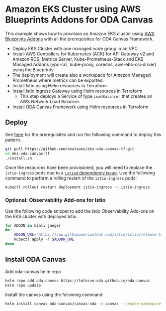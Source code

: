 # Amazon EKS Cluster using AWS Blueprints Addons for ODA Canvas

This example shows how to provision an Amazon EKS cluster using [AWS Blueprints Addons](https://aws-ia.github.io/terraform-aws-eks-blueprints-addons/main/) with all the prerequisites for ODA Canvas Framework.

* Deploy EKS Cluster with one managed node group in an VPC
* Install AWS Controllers for Kubernetes (ACK) for API Gateway v2 and Amazon RDS, Metrics Server, Kube-Prometheus-Stack and EKS Managed Addons (vpc-cni, kube-proxy, coredns, aws-ebs-csi-driver) using the Blueprints. 
* The deployment will create also a workspace for Amazon Managed Prometheus where metrics can be exported.
* Install Istio using Helm resources in Terraform
* Install Istio Ingress Gateway using Helm resources in Terraform
  * This step deploys a Service of type `LoadBalancer` that creates an AWS Network Load Balancer.
* Install ODA Canvas Framework using Helm resources in Terraform

## Deploy

See [here](https://aws-ia.github.io/terraform-aws-eks-blueprints/getting-started/#prerequisites) for the prerequisites and run the following command to deploy this pattern.

```sh
git pull https://github.com/ovaleanu/eks-oda-canvas-tf.git
cd eks-oda-canvas-tf
./install.sh
```

Once the resources have been provisioned, you will need to replace the `istio-ingress` pods due to a [`istiod` dependency issue](https://github.com/istio/istio/issues/35789). Use the following command to perform a rolling restart of the `istio-ingress` pods:

```sh
kubectl rollout restart deployment istio-ingress -n istio-ingress
```

### Optional: Observability Add-ons for Istio

Use the following code snippet to add the Istio Observability Add-ons on the EKS cluster with deployed Istio.

```sh
for ADDON in kiali jaeger
do
    ADDON_URL="https://raw.githubusercontent.com/istio/istio/release-1.20/samples/addons/$ADDON.yaml"
    kubectl apply -f $ADDON_URL
done
```

## Install ODA Canvas

Add oda-canvas helm repo

```sh
helm repo add oda-canvas https://tmforum-oda.github.io/oda-canvas
helm repo update
```

Install the canvas using the following command

```sh
helm install canvas oda-canvas/canvas-oda -n canvas --create-namespace
```
